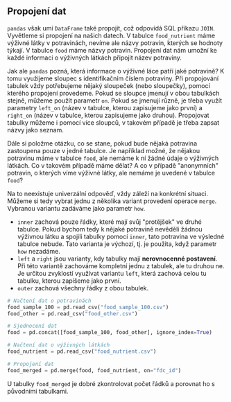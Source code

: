 ## Propojení dat

`pandas` však umí `DataFrame` také propojit, což odpovídá SQL příkazu `JOIN`. Vyvětleme si propojení na našich datech. V tabulce `food_nutrient` máme výživné látky v potravinách, nevíme ale názvy potravin, kterých se hodnoty týkají. V tabulce `food` máme názvy potravin. Propojení dat nám umožní ke každé informaci o výživných látkách připojit název potraviny.

Jak ale `pandas` pozná, která informace o výživné láce patří jaké potravině? K tomu využijeme sloupec s identifikačním číslem potraviny. Při propojování tabulek vždy potřebujeme nějaký sloupeček (nebo sloupečky), pomocí kterého propojení provedeme. Pokud se sloupce jmenují v obou tabulkách stejně, můžeme použít parametr `on`. Pokud se jmenují různě, je třeba využít parametry `left_on` (název v tabulce, kterou zapisujeme jako první) a `right_on` (název v tabulce, kterou zapisujeme jako druhou). Propojovat tabulky můžeme i pomocí více sloupců, v takovém případě je třeba zapsat názvy jako seznam.

Dále si položme otázku, co se stane, pokud bude nějaká potravina zastoupena pouze v jedné tabulce. Je například možné, že nějakou potravinu máme v tabulce `food`, ale nemáme k ní žádné údaje o výživných látkách. Co v takovém případě máme dělat? A co v případě "anonymních" potravin, o kterých víme výživné látky, ale nemáme je uvedené v tabulce `food`?

Na to neexistuje univerzální odpověď, vždy záleží na konkrétní situaci. Můžeme si tedy vybrat jednu z několika variant provedení operace `merge`. Vybranou variantu zadáváme jako parametr `how`.

- `inner` zachová pouze řádky, které mají svůj "protějšek" ve druhé tabulce. Pokud bychom tedy k nějaké potravině nevěděli žádnou výživnou látku a spojili tabulky pomocí `inner`, tato potravina ve výsledné tabulce nebude. Tato varianta je výchozí, tj. je použita, když parametr `how` nezadáme.
- `left` a `right` jsou varianty, kdy tabulky mají **nerovnocenné postavení**. Při této variantě zachováme kompletní jednu z tabulek, ale tu druhou ne. Je určitou zvyklostí využívat variantu `left`, která zachová celou tu tabulku, kterou zapíšeme jako první.
- `outer` zachová všechny řádky z obou tabulek.

```py
# Načtení dat o potravinách
food_sample_100 = pd.read_csv("food_sample_100.csv")
food_other = pd.read_csv("food_other.csv")

# Sjednocení dat
food = pd.concat([food_sample_100, food_other], ignore_index=True)

# Načtení dat o výživných látkách
food_nutrient = pd.read_csv("food_nutrient.csv")

# Propojení dat
food_merged = pd.merge(food, food_nutrient, on="fdc_id")
```

U tabulky `food_merged` je dobré zkontrolovat počet řádků a porovnat ho s původními tabulkami.

